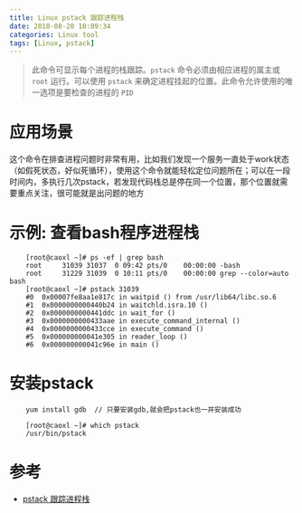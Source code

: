 ```yaml
---
title: Linux pstack 跟踪进程栈
date: 2018-08-20 10:09:34
categories: Linux tool
tags: [Linux, pstack]
---
```


> 此命令可显示每个进程的栈跟踪。`pstack` 命令必须由相应进程的属主或 `root` 运行。可以使用 `pstack` 来确定进程挂起的位置。此命令允许使用的唯一选项是要检查的进程的 `PID`

<!-- more -->

# 应用场景

这个命令在排查进程问题时非常有用，比如我们发现一个服务一直处于work状态（如假死状态，好似死循环），使用这个命令就能轻松定位问题所在；可以在一段时间内，多执行几次pstack，若发现代码栈总是停在同一个位置，那个位置就需要重点关注，很可能就是出问题的地方

# 示例: 查看bash程序进程栈

```
    [root@caoxl ~]# ps -ef | grep bash
    root     31039 31037  0 09:42 pts/0    00:00:00 -bash
    root     31229 31039  0 10:11 pts/0    00:00:00 grep --color=auto bash
    [root@caoxl ~]# pstack 31039
    #0  0x00007fe8aa1e817c in waitpid () from /usr/lib64/libc.so.6
    #1  0x0000000000440b24 in waitchld.isra.10 ()
    #2  0x0000000000441ddc in wait_for ()
    #3  0x0000000000433aae in execute_command_internal ()
    #4  0x0000000000433cce in execute_command ()
    #5  0x000000000041e305 in reader_loop ()
    #6  0x000000000041c96e in main ()
```

# 安装pstack

```
    yum install gdb  // 只要安装gdb,就会把pstack也一并安装成功
    
    [root@caoxl ~]# which pstack
    /usr/bin/pstack
```


# 参考

- [pstack 跟踪进程栈](https://linuxtools-rst.readthedocs.io/zh_CN/latest/tool/pstack.html)
